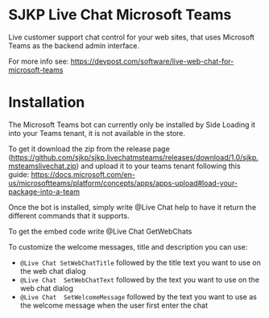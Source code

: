 # SJKP Live Chat Microsoft Teams

Live customer support chat control for your web sites, that uses Microsoft Teams as the backend admin interface.

For more info see: https://devpost.com/software/live-web-chat-for-microsoft-teams 

# Installation
The Microsoft Teams bot can currently only be installed by Side Loading it into your Teams tenant, it is not available in the store. 

To get it download the zip from the release page (https://github.com/sjkp/sjkp.livechatmsteams/releases/download/1.0/sjkp.msteamslivechat.zip) and upload it to your teams tenant following this guide:
https://docs.microsoft.com/en-us/microsoftteams/platform/concepts/apps/apps-upload#load-your-package-into-a-team

Once the bot is installed, simply write @Live Chat help to have it return the different commands that it supports. 

To get the embed code write @Live Chat GetWebChats 

To customize the welcome messages, title and description you can use:

* `@Live Chat SetWebChatTitle` followed by the title text you want to use on the web chat dialog
* `@Live Chat  SetWebChatText` followed by the text you want to use on the web chat dialog
* `@Live Chat  SetWelcomeMessage` followed by the text you want to use as the welcome message when the user first enter the chat



